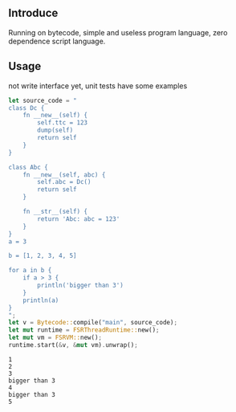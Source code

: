 ## Introduce
Running on bytecode, simple and useless program language, zero dependence script language.
## Usage

not write interface yet, unit tests have some examples

```Rust
let source_code = "
class Dc {
    fn __new__(self) {
        self.ttc = 123
        dump(self)
        return self
    }
}

class Abc {
    fn __new__(self, abc) {
        self.abc = Dc()
        return self
    }

    fn __str__(self) {
        return 'Abc: abc = 123'
    }
}
a = 3

b = [1, 2, 3, 4, 5]

for a in b {
    if a > 3 {
        println('bigger than 3')
    }
    println(a)
}
";
let v = Bytecode::compile("main", source_code);
let mut runtime = FSRThreadRuntime::new();
let mut vm = FSRVM::new();
runtime.start(&v, &mut vm).unwrap();
```

```
1
2
3
bigger than 3
4
bigger than 3
5
```
